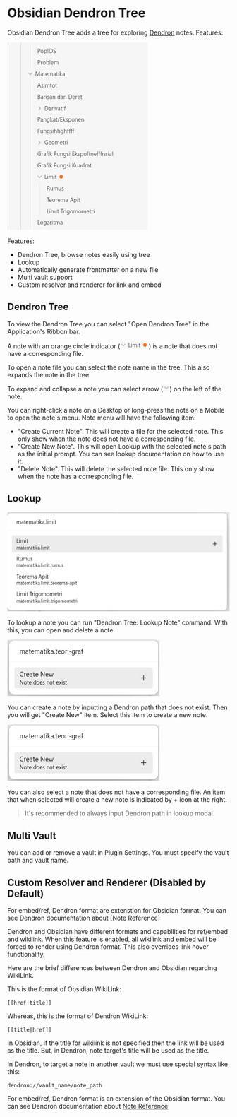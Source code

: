 # Obsidian Dendron Tree

Obsidian Dendron Tree adds a tree for exploring [Dendron](https://www.dendron.so/) notes. Features:

![Dendron Tree](images/dendron-tree.png)

Features:

- Dendron Tree, browse notes easily using tree
- Lookup
- Automatically generate frontmatter on a new file
- Multi vault support
- Custom resolver and renderer for link and embed

## Dendron Tree

To view the Dendron Tree you can select "Open Dendron Tree" in the Application's Ribbon bar.

A note with an orange circle indicator
(![Note without corresponding file](images/note-without-file.png)) is a note that does not have a
corresponding file.

To open a note file you can select the note name in the tree. This also expands the note in the
tree.

To expand and collapse a note you can select arrow (![Note arrow](images/arrow.png)) on the left of
the note.

You can right-click a note on a Desktop or long-press the note on a Mobile to open the note's menu.
Note menu will have the following item:

- "Create Current Note". This will create a file for the selected note. This only show when the note
  does not have a corresponding file.
- "Create New Note". This will open Lookup with the selected note's path as the initial prompt. You
  can see lookup documentation on how to use it.
- "Delete Note". This will delete the selected note file. This only show when the note has a
  corresponding file.

## Lookup

![Lookup note](images/lookup.png)

To lookup a note you can run "Dendron Tree: Lookup Note" command. With this, you can open and delete
a note.

![Create new](images/lookup-new.png)

You can create a note by inputting a Dendron path that does not exist. Then you will get "Create
New" item. Select this item to create a new note.

![Create note file for file-less note](images/create-new-existing.png)

You can also select a note that does not have a corresponding file. An item that when selected will
create a new note is indicated by + icon at the right.

> It's recommended to always input Dendron path in lookup modal.

## Multi Vault

You can add or remove a vault in Plugin Settings. You must specify the vault path and vault name.

## Custom Resolver and Renderer (Disabled by Default)

For embed/ref, Dendron format are extenstion for Obsidian format. You can see Dendron documentation
about [Note Reference]

Dendron and Obsidian have different formats and capabilities for ref/embed and wikilink. When this
feature is enabled, all wikilink and embed will be forced to render using Dendron format. This also
overrides link hover functionality.

Here are the brief differences between Dendron and Obsidian regarding WikiLink.

This is the format of Obsidian WikiLink:

```
[[href|title]]
```

Whereas, this is the format of Dendron WikiLink:

```
[[title|href]]
```

In Obsidian, if the title for wikilink is not specified then the link will be used as the title.
But, in Dendron, note target's title will be used as the title.

In Dendron, to target a note in another vault we must use special syntax like this:

```
dendron://vault_name/note_path
```

For embed/ref, Dendron format is an extension of the Obsidian format. You can see Dendron
documentation about
[Note Reference](https://wiki.dendron.so/notes/f1af56bb-db27-47ae-8406-61a98de6c78c)
